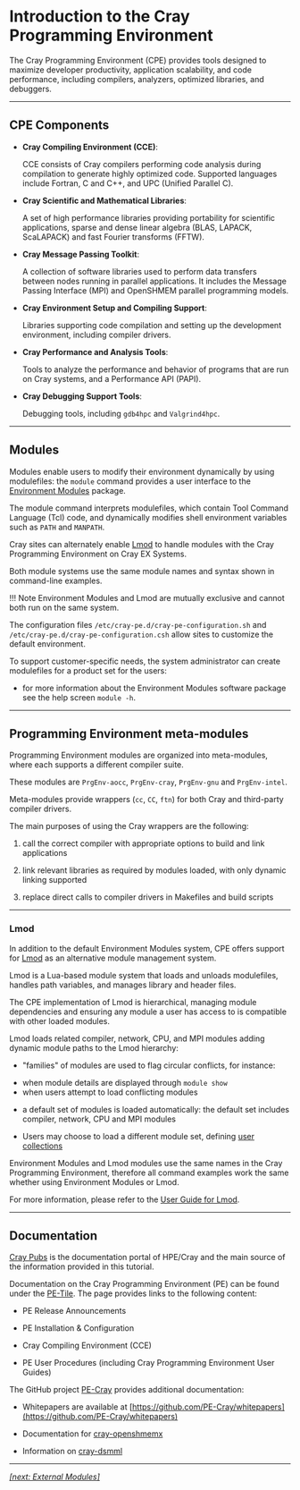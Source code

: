 # Introduction to the Cray Programming Environment

The Cray Programming Environment (CPE) provides tools designed to maximize developer productivity, application 
scalability, and code performance, including compilers, analyzers, optimized libraries, and debuggers. 

---

## CPE Components

* __Cray Compiling Environment (CCE)__:

  CCE consists of Cray compilers performing code analysis during compilation to generate highly optimized code. 
  Supported languages include Fortran, C and C++, and UPC (Unified Parallel C).

* __Cray Scientific and Mathematical Libraries__: 

  A set of high performance libraries providing portability for scientific applications, sparse and dense linear
  algebra (BLAS, LAPACK, ScaLAPACK) and fast Fourier transforms (FFTW).

* __Cray Message Passing Toolkit__:

  A collection of software libraries used to perform data transfers between nodes running in parallel applications. 
  It includes the Message Passing Interface (MPI) and OpenSHMEM parallel programming models. 

* __Cray Environment Setup and Compiling Support__:
  
  Libraries supporting code compilation and setting up the development environment, including compiler drivers.

* __Cray Performance and Analysis Tools__:

  Tools to analyze the performance and behavior of programs that are run on Cray systems, and a Performance API (PAPI).

* __Cray Debugging Support Tools__:

  Debugging tools, including `gdb4hpc` and `Valgrind4hpc`.

---

## Modules

Modules enable users to modify their environment dynamically by using modulefiles: 
the `module` command provides a user interface to the [Environment Modules](https://modules.readthedocs.io) package. 

The module command interprets modulefiles, which contain Tool Command Language (Tcl) code, 
and dynamically modifies shell environment variables such as `PATH` and `MANPATH`.

Cray sites can alternately enable [Lmod](https://lmod.readthedocs.io) to handle modules with the 
Cray Programming Environment on Cray EX Systems. 

Both module systems use the same module names and syntax shown in command-line examples.

!!! Note
    Environment Modules and Lmod are mutually exclusive and cannot both run on the same system.

The configuration files `/etc/cray-pe.d/cray-pe-configuration.sh` and `/etc/cray-pe.d/cray-pe-configuration.csh` 
allow sites to customize the default environment. 

To support customer-specific needs, the system administrator 
can create modulefiles for a product set for the users: 

* for more information about the Environment Modules software package see the help screen `module -h`.

---

## Programming Environment meta-modules

Programming Environment modules are organized into meta-modules, where each supports a different compiler suite. 

These modules are `PrgEnv-aocc`, `PrgEnv-cray`, `PrgEnv-gnu` and `PrgEnv-intel`. 

Meta-modules provide wrappers (`cc`, `CC`, `ftn`) for both Cray and third-party compiler drivers.

The main purposes of using the Cray wrappers are the following:

1. call the correct compiler with appropriate options to build and link applications 

1. link relevant libraries as required by modules loaded, with only dynamic linking supported 

1. replace direct calls to compiler drivers in Makefiles and build scripts

---

### Lmod

In addition to the default Environment Modules system, CPE offers support 
for [Lmod](https://lmod.readthedocs.io) as an alternative module management system.

Lmod is a Lua-based module system that loads and unloads modulefiles, handles path variables, and manages
library and header files.

The CPE implementation of Lmod is hierarchical, managing module dependencies and ensuring any module a
user has access to is compatible with other loaded modules. 

Lmod loads related compiler, network, CPU, and MPI modules adding dynamic module paths to the Lmod hierarchy:

* "families" of modules are used to flag circular conflicts, for instance: 
 - when module details are displayed through `module show`
 - when users attempt to load conflicting modules

* a default set of modules is loaded automatically: the default set includes compiler, network, CPU and MPI modules

* Users may choose to load a different module set, 
defining [user collections](https://lmod.readthedocs.io/en/latest/010_user.html#user-collections-label)

Environment Modules and Lmod modules use the same names in the Cray Programming Environment, 
therefore all command examples work the same whether using Environment Modules or Lmod.

For more information, please refer to the [User Guide for Lmod](https://lmod.readthedocs.io/en/latest/010_user.html).

---

## Documentation

[Cray Pubs](https://pubs.cray.com) is the documentation portal of HPE/Cray 
and the main source of the information provided in this tutorial. 

Documentation on the Cray Programming Environment (PE) can be found under 
the [PE-Tile](https://pubs.cray.com/category/pe-tile). 
The page provides links to the following content:

* PE Release Announcements

* PE Installation & Configuration

* Cray Compiling Environment (CCE)

* PE User Procedures (including Cray Programming Environment User Guides)

The GitHub project [PE-Cray](https://github.com/PE-Cray) provides additional documentation:

* Whitepapers are available at [https://github.com/PE-Cray/whitepapers](https://github.com/PE-Cray/whitepapers)

* Documentation for [cray-openshmemx](https://github.com/PE-Cray/cray-openshmemx)

* Information on [cray-dsmml](https://github.com/PE-Cray/cray-dsmml)

---

*[[next: External Modules]](external_modules.md)*
